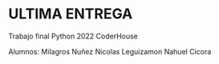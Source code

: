 # ULTIMA ENTREGA

Trabajo final Python 2022 CoderHouse

Alumnos:
Milagros Nuñez
Nicolas Leguizamon
Nahuel Cicora

